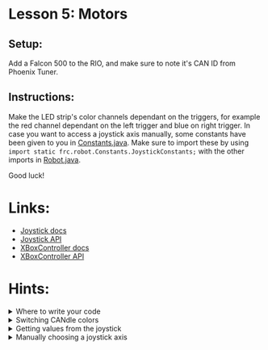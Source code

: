 # Lesson 5: Motors

## Setup:

Add a Falcon 500 to the RIO, and make sure to note it's CAN ID from Phoenix Tuner.

## Instructions:

Make the LED strip's color channels dependant on the triggers, for example the red channel dependant on the left trigger and blue on right trigger. In case you want to access a joystick axis manually, some constants have been given to you in [Constants.java](src/main/java/frc/robot/Constants.java). Make sure to import these by using `import static frc.robot.Constants.JoystickConstants;` with the other imports in [Robot.java](src/main/java/frc/robot/Robot.java).

Good luck!

# Links:
- [Joystick docs](https://docs.wpilib.org/en/stable/docs/software/basic-programming/joystick.html)
- [Joystick API](https://first.wpi.edu/wpilib/allwpilib/docs/release/java/edu/wpi/first/wpilibj/Joystick.html)
- [XBoxController docs](https://docs.wpilib.org/en/stable/docs/software/basic-programming/joystick.html#xboxcontroller-class)
- [XBoxController API](https://first.wpi.edu/wpilib/allwpilib/docs/release/java/edu/wpi/first/wpilibj/XboxController.html)
  
# Hints:

<details><summary>Where to write your code</summary>

- Put your code in [Robot.java](src/main/java/frc/robot/Robot.java)'s `teleopPeriodic()` method to have it run every [robot loop](https://docs.wpilib.org/en/stable/docs/software/vscode-overview/creating-robot-program.html#timedrobot") (20 ms)

</details>

<details> <summary> Switching CANdle colors </summary>

- Switch the candle between solid colors using the `Candle`'s `setAllToColor(r, g, b)` method, where each parameter is an integer from 0-255 representing the strength of each color channel

</details>

<details> <summary> Getting values from the joystick </summary>

- Get the current input from any axis on the joystick (joysticks and triggers) by using the `Joystick`'s `getRawAxis(axis)` method, where axis is the integer address of the target axis. Alternatively (easier option), use one of `XboxController`'s prebuilt methods such as `getLeftTriggerAxis()`
 
</details>

<details> <summary> Manually choosing a joystick axis </summary>

- The addresses of each axis are given in [Constants.java](src/main/java/frc/robot/Constants.java), and as long as you have imported the class in a static context, can be accessed with `JoystickConstants.%AXIS%`, where %AXIS% is your desired axis.
 
</details>
